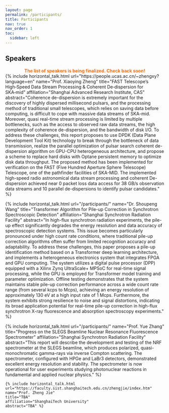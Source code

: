 ```yaml
---
layout: page
permalink: /participants/
title: Participants
nav: true
nav_order: 1
toc:
  sidebar: left
---
```


## Speakers

<div class= "h4" style="font-weight: bold; color: #ff6c0c; text-align: center;">
The list of speakers is being finalized. Check back soon!
</div>


<div class="row row-cols-2 projects pt-3 pb-3">
  {% include horizontal_talk.html
     url="https://people.ucas.ac.cn/~zhengxy?language=en"
     name="Prof. Xiaoying Zheng"
     title="FAST Telescope’s High‑Speed Data Stream Processing & Coherent De‑dispersion for SKA‑mid"
     affiliation="Shanghai Advanced Research Institute, CAS"
     abstract="Coherence de-dispersion is extremely important for the discovery of highly dispersed millisecond pulsars, and the processing method of traditional small telescopes, which relies on saving data before computing, is difficult to cope with massive data streams of SKA-mid. Moreover, quasi real-time stream processing is limited by multiple bottlenecks, such as the access to observed raw data streams, the high complexity of coherence de-dispersion, and the bandwidth of disk I/O. To address these challenges, this report proposes to use DPDK (Data Plane Development Tool Kit) technology to break through the bottleneck of data transmission, realize the parallel optimization of pulsar search coherent de-dispersion algorithm on GPU-CPU heterogeneous architecture, and propose a scheme to replace hard disks with Optane persistent memory to optimize disk data throughput. The proposed method has been implemented for verification on the FAST (Five Hundred Aperture Sphere Telescope) Telescope, one of the pathfinder facilities of SKA-MID. The implemented high-speed radio astronomical data stream processing and coherent De-dispersion achieved near 0 packet loss data access for 38 GB/s observation data streams and 10 parallel de-dispersions to identify pulsar candidates." %}

  {% include horizontal_talk.html
     url="/participants/"
     name="Dr. Shoupeng Wang"
     title="Transformer Algorithm for Pile-up Correction in Synchrotron Spectroscopic Detection"
     affiliation="Shanghai Synchrotron Radiation Facility"
     abstract="In high-flux synchrotron radiation experiments, the pile-up effect significantly degrades the energy resolution and data accuracy of spectroscopic detection systems. This issue becomes particularly pronounced under high count rate conditions, where traditional pile-up correction algorithms often suffer from limited recognition accuracy and adaptability. To address these challenges, this paper proposes a pile-up identification method based on a Transformer deep learning architecture, and implements a heterogeneous electronics system that integrates FPGA and GPU computing. The system utilizes a digital pulse processor (DPP) equipped with a Xilinx Zynq UltraScale+ MPSoC for real-time signal processing, while the GPU is employed for Transformer model training and parameter optimization. Offline testing demonstrates that the system maintains stable pile-up correction performance across a wide count rate range (from several kcps to Mcps), achieving an energy resolution of approximately 130 eV at a high input rate of 1 Mcps. Furthermore, the system exhibits strong resilience to noise and signal distortions, indicating its broad application potential for real-time pile-up correction in high-flux synchrotron X-ray fluorescence and absorption spectroscopy experiments." %}

  {% include horizontal_talk.html
     url="/participants/"
     name="Prof. Yue Zhang"
     title="Progress on the SLEGS Beamline Nuclear Resonance Fluorescence Spectrometer"
     affiliation="Shanghai Synchrotron Radiation Facility"
     abstract="This report will describe the development and testing of the NRF spectrometer at the SLEGS beamline, which produces polarized, quasi-monochromatic gamma-rays via inverse Compton scattering. The spectrometer, configured with HPGe and LaBr3 detectors, demonstrated excellent energy resolution and stability. The spectrometer is now operational for user experiments studying photonuclear reactions in fundamental and applied nuclear physics." %}
	 
	{% include horizontal_talk.html
	url="https://faculty.sist.shanghaitech.edu.cn/zhengjie/index.htm"
	name="Prof. Zheng Jie"
	title="TBA"
	affiliation="ShanghaiTech University"
	abstract="TBA" %}
</div>


